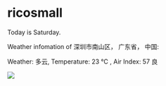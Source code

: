 # ricosmall

Today is Saturday.

Weather infomation of 深圳市南山区， 广东省， 中国: 

Weather: 多云, Temperature: 23 ℃ , Air Index: 57 良

<img src="https://github-readme-stats.vercel.app/api?username=ricosmall&show_icons=true" />
